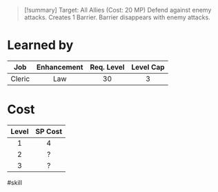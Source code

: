 >[!summary]
>Target: All Allies (Cost: 20 MP)
>Defend against enemy attacks.
>Creates 1 Barrier.
>Barrier disappears with enemy attacks.
# Learned by
| Job  | Enhancement | Req. Level | Level Cap |
|:------:|:-----------:|:------------------------:|:---------------:|
| Cleric | Law         | 30                       | 3               | 

# Cost
| Level | SP Cost |
|:-----:|:-------:|
| 1     | 4       |
| 2     | ?       |
| 3     | ?       |

#skill 